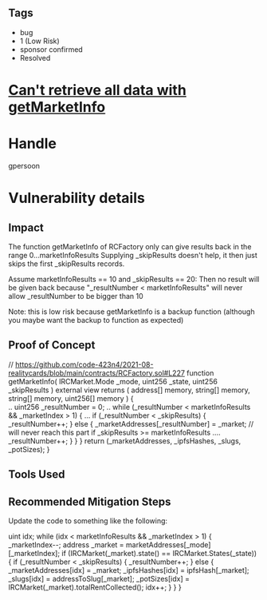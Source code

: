 ## Tags

- bug
- 1 (Low Risk)
- sponsor confirmed
- Resolved

# [Can't retrieve all data with getMarketInfo ](https://github.com/code-423n4/2021-08-realitycards-findings/issues/14) 

# Handle

gpersoon


# Vulnerability details

## Impact
The function getMarketInfo of RCFactory only can give results back in the range 0...marketInfoResults 
Supplying _skipResults doesn't help, it then just skips the first _skipResults  records.

Assume marketInfoResults == 10 and _skipResults == 20:
Then no result will be given back because "_resultNumber < marketInfoResults" will never allow _resultNumber  to be bigger than 10

Note: this is low risk because getMarketInfo is a backup function (although you maybe want the backup to function as expected)

## Proof of Concept
// https://github.com/code-423n4/2021-08-realitycards/blob/main/contracts/RCFactory.sol#L227
  function getMarketInfo( IRCMarket.Mode _mode, uint256 _state, uint256 _skipResults  )  external view
        returns ( address[] memory, string[] memory, string[] memory, uint256[] memory ) {   
        ..
        uint256 _resultNumber = 0;
       ..
        while (_resultNumber < marketInfoResults && _marketIndex > 1) {
           ...
                if (_resultNumber < _skipResults) {
                    _resultNumber++;
                } else {
                    _marketAddresses[_resultNumber] = _market;   // will never reach this part if _skipResults >= marketInfoResults 
                    ....
                    _resultNumber++;
                }
            }
        }
        return (_marketAddresses, _ipfsHashes, _slugs, _potSizes);
    }


## Tools Used

## Recommended Mitigation Steps
Update the code to something like the following:
    
 uint idx;
 while (idx < marketInfoResults && _marketIndex > 1) {
            _marketIndex--;
            address _market = marketAddresses[_mode][_marketIndex];
            if (IRCMarket(_market).state() == IRCMarket.States(_state)) {
                if (_resultNumber < _skipResults) {
                    _resultNumber++;
                } else {
                    _marketAddresses[idx] = _market;
                    _ipfsHashes[idx] = ipfsHash[_market];
                    _slugs[idx] = addressToSlug[_market];
                    _potSizes[idx] = IRCMarket(_market).totalRentCollected();
                    idx++;
                }
            }
        }    



